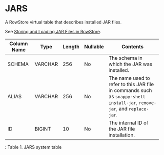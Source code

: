 # JARS

A RowStore virtual table that describes installed JAR files.

See <a href="../../deploy_guide/Topics/cdevdeploy30736.html#cdevdeploy30736" class="xref" title="Application logic, which can be used by SQL functions and procedures, includes Java class files stored in a JAR file format. Storing application JAR files in RowStore simplifies application deployment, because it reduces the potential for problems with a user&#39;s classpath.">Storing and Loading JAR Files in RowStore</a>.

<a id="reference_21873F7CB0454C4DBFDC7B4EDADB6E1F__table_BDA0C99BADBA4B3899ECDF79F2E18B0F"></a>

| Column Name | Type    | Length | Nullable | Contents                                                                                                         |
|-------------|---------|--------|----------|------------------------------------------------------------------------------------------------------------------|
| SCHEMA      | VARCHAR | 256    | No       | The schema in which the JAR was installed.                                                                       |
| ALIAS       | VARCHAR | 256    | No       | The name used to refer to this JAR file in commands such as `snappy-shell install-jar`, `remove-jar`, and `replace-jar`. |
| ID          | BIGINT  | 10     | No       | The internal ID of the JAR file installation.                                                                    |

: <span class="tablecap">Table 1. JARS system table</span>


